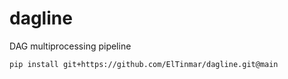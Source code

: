 # dagline
DAG multiprocessing pipeline

```
pip install git+https://github.com/ElTinmar/dagline.git@main
```
